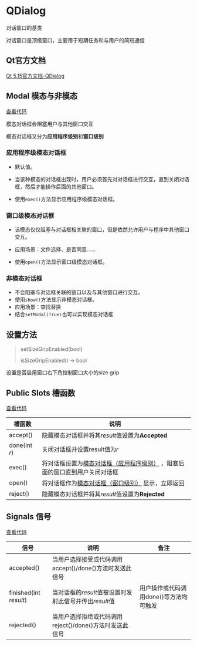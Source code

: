 # QDialog

对话窗口的基类

对话窗口是顶级窗口，主要用于短期任务和与用户的简短通信


## Qt官方文档

[Qt 5.15官方文档-QDialog](https://doc.qt.io/qt-5.15/qdialog.html)



## Modal 模态与非模态

[查看代码](./01-QDialog-模态与非模态、创建.py)

模态对话框会阻塞用户与其他窗口交互

模态对话框又分为**应用程序级别**和**窗口级别**

### 应用程序级模态对话框

- 默认值。

- 当该种模态的对话框出现时，用户必须首先对对话框进行交互，直到关闭对话框，然后才能操作后面的其他窗口。

- 使用`exec()`方法显示应用程序级模态对话框。

### 窗口级模态对话框

- 该模态仅仅阻塞与对话框相关联的窗口，但是依然允许用户与程序中其他窗口交互。

- 应用场景：文件选择、是否同意……

- 使用`open()`方法显示窗口级模态对话框。

### 非模态对话框

- 不会阻塞与对话框关联的窗口以及与其他窗口进行交互。
- 使用`show()`方法显示非模态对话框。
- 应用场景：查找替换
- 结合`setModal(True)`也可以实现模态对话框



## 设置方法

> setSizeGripEnabled(bool)
>
> isSizeGripEnabled() -> bool

设置是否启用窗口右下角控制窗口大小的size grip



## Public Slots 槽函数

[查看代码](./02-QDialog-是否显示尺寸调整控件、常用操作槽、设置和获取数值.py)

| 槽函数        | 说明                                                         |
| ------------- | ------------------------------------------------------------ |
| accept()      | 隐藏模态对话框并将其*result*值设置为**Accepted**             |
| done(int *r*) | 关闭对话框并设置result值为*r*                                |
| exec()        | 将对话框设置为[模态对话框（应用程序级别）](https://doc.qt.io/qt-5.15/qdialog.html#modal-dialogs) ，阻塞后面的窗口直到用户关闭对话框 |
| open()        | 将对话框作为[模态对话框（窗口级别）](https://doc.qt.io/qt-5.15/qdialog.html#modal-dialogs) 显示，立即返回 |
| reject()      | 隐藏模态对话框并将其*result*值设置为**Rejected**             |



## Signals 信号

[查看代码](./03-QDialog-信号.py)

| 信号                   | 说明                                                    | 备注                                   |
| ---------------------- | ------------------------------------------------------- | -------------------------------------- |
| accepted()             | 当用户选择接受或代码调用accept()/done()方法时发送此信号 |                                        |
| finished(int *result*) | 当对话框的*result*值被设置时发射此信号并传出*result*值  | 用户操作或代码调用done()等方法均可触发 |
| rejected()             | 当用户选择拒绝或代码调用reject()/done()方法时发送此信号 |                                        |

